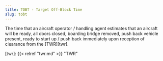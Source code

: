 ```yaml
---
title: TOBT - Target Off-Block Time
slug: tobt
---
```


The time that an aircraft operator / handling agent estimates that an
aircraft will be ready, all doors closed, boarding bridge removed, push
back vehicle present, ready to start up / push back immediately upon
reception of clearance from the [TWR][twr].


[twr]: {{< relref "twr.md" >}} "TWR"
